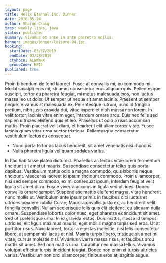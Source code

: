 ```yaml
---
layout: page
title: Helix Eternal Inc. Dinner
date: 2016-05-24
author: Sharon Craig
tags: weekly links, java
status: published
summary: Vivamus et ante in ante pharetra mollis.
banner: images/banner/leisure-04.jpg
booking:
  startDate: 03/27/2019
  endDate: 03/28/2019
  ctyhocn: ALWWAHX
  groupCode: HEID
published: true
---
```

Proin bibendum eleifend laoreet. Fusce at convallis mi, eu commodo mi. Morbi suscipit eros mi, sit amet consectetur eros aliquam quis. Pellentesque suscipit, tortor eu pharetra feugiat, mi metus malesuada eros, non luctus massa leo ut dolor. Ut semper ut neque sit amet lacinia. Praesent ut semper neque. Vivamus et malesuada ex. Pellentesque rutrum, nunc id fringilla pretium, nibh justo gravida dui, vitae imperdiet nibh massa non lorem. In velit tortor, lacinia vitae enim eget, interdum ornare arcu. Duis nec felis sed sapien ultricies eleifend quis et leo. Phasellus ut odio a risus accumsan mattis. Proin placerat velit diam, et hendrerit elit ullamcorper vitae. Fusce lacinia quam vitae urna auctor tristique. Pellentesque consectetur vestibulum lectus eu consequat.

* Nunc porta tortor ac lacus hendrerit, sit amet venenatis nisi rhoncus
* Nulla pharetra ligula vel quam sodales varius.

In hac habitasse platea dictumst. Phasellus ac lectus vitae lorem fermentum tincidunt sit amet ut mauris. Suspendisse consectetur tellus quis porta dapibus. Vestibulum mattis odio a magna commodo, quis lobortis neque tincidunt. Maecenas laoreet id ipsum tincidunt commodo. Proin ullamcorper, nisi sed semper commodo, ex mi consequat ipsum, interdum feugiat velit ligula sit amet diam. Fusce viverra accumsan ligula sed ultrices. Donec convallis ornare semper. Suspendisse mattis eleifend magna, vitae hendrerit nunc mollis ut. Vestibulum ante ipsum primis in faucibus orci luctus et ultrices posuere cubilia Curae; Mauris convallis justo ex, ac hendrerit velit fringilla convallis. Nullam scelerisque felis quis elit eleifend, eu aliquam nulla ornare. Suspendisse lobortis dolor nunc, eget pharetra ex tincidunt sit amet. Sed ut scelerisque urna. In id gravida lectus.
Duis mattis, massa id tempus ultricies, elit ligula maximus mauris, eget mollis magna turpis sed eros. Ut at porttitor risus. Nunc laoreet, tortor a egestas molestie, nisi felis consectetur libero, at semper nisl lacus et nisl. Mauris turpis libero, tristique sit amet mi vitae, cursus molestie nisl. Vivamus viverra massa risus, et faucibus arcu mattis sit amet. Sed non mattis urna. Curabitur nec massa tellus. Vivamus volutpat efficitur turpis tincidunt feugiat. Donec non enim et turpis ultricies varius. Vestibulum non orci ullamcorper, finibus eros at, sagittis augue.
